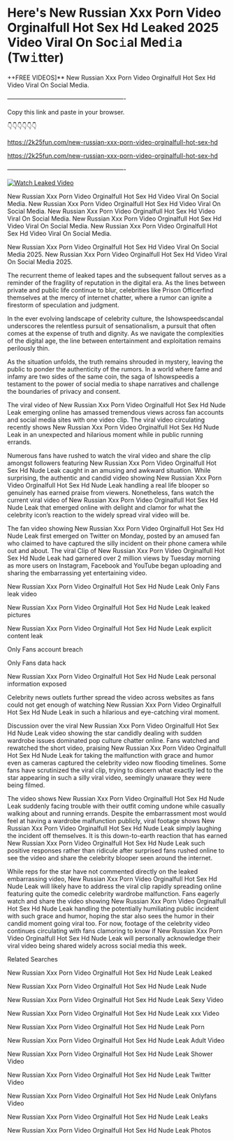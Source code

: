 # Here's New Russian Xxx Porn Video Orginalfull Hot Sex Hd Leaked 2025 Video Viral On Soc𝚒al Med𝚒a (Tw𝚒tter)

++FREE VIDEOS]** New Russian Xxx Porn Video Orginalfull Hot Sex Hd Video Viral On Social Media.

———————————————————-

Copy this link and paste in your browser.

👇👇👇👇👇👇

https://2k25fun.com/new-russian-xxx-porn-video-orginalfull-hot-sex-hd

https://2k25fun.com/new-russian-xxx-porn-video-orginalfull-hot-sex-hd

———————————————————-

[![Watch Leaked Video](https://miro.medium.com/v2/resize:fit:828/format:webp/1*cilzJN44JGOrTw9NJCrNHA.gif "Watch Leaked Video")](https://2k25fun.com/new-russian-xxx-porn-video-orginalfull-hot-sex-hd)

New Russian Xxx Porn Video Orginalfull Hot Sex Hd Video Viral On Social Media. New Russian Xxx Porn Video Orginalfull Hot Sex Hd Video Viral On Social Media. New Russian Xxx Porn Video Orginalfull Hot Sex Hd Video Viral On Social Media. New Russian Xxx Porn Video Orginalfull Hot Sex Hd Video Viral On Social Media. New Russian Xxx Porn Video Orginalfull Hot Sex Hd Video Viral On Social Media.

New Russian Xxx Porn Video Orginalfull Hot Sex Hd Video Viral On Social Media 2025. New Russian Xxx Porn Video Orginalfull Hot Sex Hd Video Viral On Social Media 2025.

The recurrent theme of leaked tapes and the subsequent fallout serves as a reminder of the fragility of reputation in the digital era. As the lines between private and public life continue to blur, celebrities like Prison Officerfind themselves at the mercy of internet chatter, where a rumor can ignite a firestorm of speculation and judgment.

In the ever evolving landscape of celebrity culture, the Ishowspeedscandal underscores the relentless pursuit of sensationalism, a pursuit that often comes at the expense of truth and dignity. As we navigate the complexities of the digital age, the line between entertainment and exploitation remains perilously thin.

As the situation unfolds, the truth remains shrouded in mystery, leaving the public to ponder the authenticity of the rumors. In a world where fame and infamy are two sides of the same coin, the saga of Ishowspeedis a testament to the power of social media to shape narratives and challenge the boundaries of privacy and consent.

The viral video of New Russian Xxx Porn Video Orginalfull Hot Sex Hd Nude Leak emerging online has amassed tremendous views across fan accounts and social media sites with one video clip. The viral video circulating recently shows New Russian Xxx Porn Video Orginalfull Hot Sex Hd Nude Leak in an unexpected and hilarious moment while in public running errands.

Numerous fans have rushed to watch the viral video and share the clip amongst followers featuring New Russian Xxx Porn Video Orginalfull Hot Sex Hd Nude Leak caught in an amusing and awkward situation. While surprising, the authentic and candid video showing New Russian Xxx Porn Video Orginalfull Hot Sex Hd Nude Leak handling a real life blooper so genuinely has earned praise from viewers. Nonetheless, fans watch the current viral video of New Russian Xxx Porn Video Orginalfull Hot Sex Hd Nude Leak that emerged online with delight and clamor for what the celebrity icon’s reaction to the widely spread viral video will be.

The fan video showing New Russian Xxx Porn Video Orginalfull Hot Sex Hd Nude Leak first emerged on Twitter on Monday, posted by an amused fan who claimed to have captured the silly incident on their phone camera while out and about. The viral Clip of New Russian Xxx Porn Video Orginalfull Hot Sex Hd Nude Leak had garnered over 2 million views by Tuesday morning as more users on Instagram, Facebook and YouTube began uploading and sharing the embarrassing yet entertaining video.

New Russian Xxx Porn Video Orginalfull Hot Sex Hd Nude Leak Only Fans leak video

New Russian Xxx Porn Video Orginalfull Hot Sex Hd Nude Leak leaked pictures

New Russian Xxx Porn Video Orginalfull Hot Sex Hd Nude Leak explicit content leak

Only Fans account breach

Only Fans data hack

New Russian Xxx Porn Video Orginalfull Hot Sex Hd Nude Leak personal information exposed

Celebrity news outlets further spread the video across websites as fans could not get enough of watching New Russian Xxx Porn Video Orginalfull Hot Sex Hd Nude Leak in such a hilarious and eye-catching viral moment.

Discussion over the viral New Russian Xxx Porn Video Orginalfull Hot Sex Hd Nude Leak video showing the star candidly dealing with sudden wardrobe issues dominated pop culture chatter online. Fans watched and rewatched the short video, praising New Russian Xxx Porn Video Orginalfull Hot Sex Hd Nude Leak for taking the malfunction with grace and humor even as cameras captured the celebrity video now flooding timelines. Some fans have scrutinized the viral clip, trying to discern what exactly led to the star appearing in such a silly viral video, seemingly unaware they were being filmed.

The video shows New Russian Xxx Porn Video Orginalfull Hot Sex Hd Nude Leak suddenly facing trouble with their outfit coming undone while casually walking about and running errands. Despite the embarrassment most would feel at having a wardrobe malfunction publicly, viral footage shows New Russian Xxx Porn Video Orginalfull Hot Sex Hd Nude Leak simply laughing the incident off themselves. It is this down-to-earth reaction that has earned New Russian Xxx Porn Video Orginalfull Hot Sex Hd Nude Leak such positive responses rather than ridicule after surprised fans rushed online to see the video and share the celebrity blooper seen around the internet.

While reps for the star have not commented directly on the leaked embarrassing video, New Russian Xxx Porn Video Orginalfull Hot Sex Hd Nude Leak will likely have to address the viral clip rapidly spreading online featuring quite the comedic celebrity wardrobe malfunction. Fans eagerly watch and share the video showing New Russian Xxx Porn Video Orginalfull Hot Sex Hd Nude Leak handling the potentially humiliating public incident with such grace and humor, hoping the star also sees the humor in their candid moment going viral too. For now, footage of the celebrity video continues circulating with fans clamoring to know if New Russian Xxx Porn Video Orginalfull Hot Sex Hd Nude Leak will personally acknowledge their viral video being shared widely across social media this week.

Related Searches

New Russian Xxx Porn Video Orginalfull Hot Sex Hd Nude Leak Leaked

New Russian Xxx Porn Video Orginalfull Hot Sex Hd Nude Leak Nude

New Russian Xxx Porn Video Orginalfull Hot Sex Hd Nude Leak Sexy Video

New Russian Xxx Porn Video Orginalfull Hot Sex Hd Nude Leak xxx Video

New Russian Xxx Porn Video Orginalfull Hot Sex Hd Nude Leak Porn

New Russian Xxx Porn Video Orginalfull Hot Sex Hd Nude Leak Adult Video

New Russian Xxx Porn Video Orginalfull Hot Sex Hd Nude Leak Shower Video

New Russian Xxx Porn Video Orginalfull Hot Sex Hd Nude Leak Twitter Video

New Russian Xxx Porn Video Orginalfull Hot Sex Hd Nude Leak Onlyfans Video

New Russian Xxx Porn Video Orginalfull Hot Sex Hd Nude Leak Leaks

New Russian Xxx Porn Video Orginalfull Hot Sex Hd Nude Leak Photos